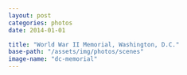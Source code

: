 ```yaml
---
layout: post
categories: photos
date: 2014-01-01

title: "World War II Memorial, Washington, D.C."
base-path: "/assets/img/photos/scenes"
image-name: "dc-memorial"
---
```

